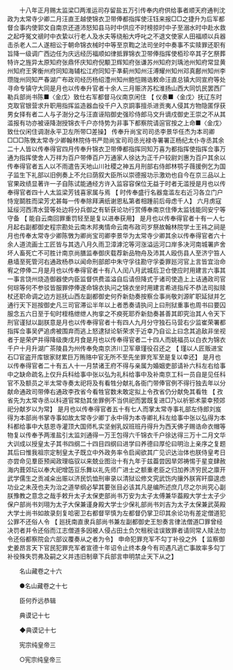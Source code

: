 <!-- { "loadSidebar": true } -->
　　十八年正月赐太监梁□两淮运司存留盐五万引传奉内府供给事者顺天府通判沈政为太常寺少卿二月汪直王越使锦衣卫带俸都指挥使汪钰来报□□之捷升为后军都督佥事内使郭文自南京还道沛怒知县马时中供应不时榜掠时中子至溺水时中赴水救之起呼冤文禠时中衣絷以行老人及水夫等绕船大呼叱之不退文使家人田福顺以兵器击杀老人二人遂相讼于朝命锦衣械时中等至京鞫之法司坐时中奏事不实赎罪还职有旨降一级调广西边任为庆远经历福顺如律抵罪锦衣卫带俸指挥使栢珍卒其子乞祭葬特许之旌异太原知府张鼎怀庆知府倪颙卫辉知府张谦苏州知府刘瑀池州知府常显黄州知府王霁衡州府同知海辅松江府同知于凖蓟州知州汪溥耀州知州邓真鄜州知州李瓒陇州同知严春湖广布政司经历杨绍澧州知州鲍恺赐诰敕命汪直总镇大同宣府等处寻命专镇守大同是月也以传奉升官者十余人三月赈济苏松淮扬山西大同饥民罢西厂勒兵部尚书陈■〈金戊〉致仕右军都督马仪南京闲住 【 仪奏■〈金戊〉抚辽东时克取官银营求升职用指挥监造器血役千户入京詷事擅杀进贡夷人侵其方物隐匿俘获男女择有者二人与子澍分之与汪直诬陷御史强珍侍郎马文升谪戍御史王崇之不从其滥报有功亦被诬降澍授锦衣千户亦恃势为非事下都察院请逭官按之上命■〈金戊〉致仕仪闲住调澍永平卫左所带□差操】 传奉升尚宝司司丞李景华任杰为本司卿□□□陈斆太常寺少卿翰林院侍书严勋尚宝司司丞光禄寺署署正杨纪太仆寺丞其余二十人皆以传奉得官四月传奉升锦衣卫带俸都指挥同知万喜为都指挥使指挥佥事万通为指挥使舍人万祥为百户带俸百户万通家人徐达为正千户较尉刘惠为百户其余以传奉得官者五人以不雨遣告天地山川社稷之神五月刑部右侍郎林鹗子薇援例乞为国子监生下礼部以旧例奏上不允曰荫叙大臣所以崇德报功示激劝也自今在京三品以上官果政绩显著许一子自陈试能通经方许入监容容保位无益于时者无滥授是月也以传奉得官者四十人太监梁芳钱喜家属与焉 【 时传奉盛行名器龛滥左右近习各立门户恃宠鬬胜而梁芳尤甚每一传奉除拜满纸谢恩私第者相踵前后毋虑千人】 六月虏寇延绥河西清水营等处边将分兵御之有斩获论功行赏傅奉南京住俸太监钱能同安宁等守备 【 能自云南回罪重罚轻至是复以进奉获用】 是月也以传奉得官者十有一人七月起右副都御史程宗勘处云南木邦夷情命云南布政司岁祭故翰林院学士王祎之祠是月也传奉太常寺少卿陈斆为卿尚宝司卿李景华为太常寺少卿其余以传奉得官者六十余人道流画士工匠皆与其选八月久雨卫漳滹沱等河涨溢运河口岸多决河南城署庐舍坏人畜死亡不可胜计南京尚膳监奉御庆载荐新品物舟及沛其人殴伤县人至济宁笞人悬墙至死管河右通政杨恭以闻命刑部郎中朱守孚往勘守孚委罪廵河官上言皆宜治命宥之停俸二月是月也以传奉得官者十有八人闰八月武城后卫仓使应时用建言六事其一事言饶州烧造御器使内臣监督供费滥溢自后请但降式于诸司使造上上诘通政司官何琮等何不参驳皆服罪停俸遂命锦衣执问之锦衣坐时用建言希进指斥不恭法司拟赎杖还职命调之边方廵抚山西左副都御史何乔新劾奏按察佥事尚敬刘源旷职延狱并乞通行天下廵按御史凡三司官滞讼半年以上者悉奏请执问上曰刑狱重事也周书曰要囚服念五六日至于旬时桎梏绁绁人拘挛之不瘐死耶乔新劾奏甚善其即究治其人令天下刑官谨狱以副朕意是月也以传奉得官者十有四人九月分守独石马营右少监崔荣署都指挥佥事吴俨追虏被围弃而逃上怒逮狱论斩荣求于近幸乃自讼上曰念其追敌非坐视者于是荣俨并得降级庚戌月食是月也以传奉得官者二十四人而姚福员以白衣为锦衣千户十月升湖广茶陵县为州传奉免南京济川卫军章瑾役召还之 【 瑾以人匠贩进宝石□官盗开库银家财累巨万贿赂中官无所不至先坐罪充军至是复以幸还】 是月也以传奉得官者二十有五人十一月禁诸王府不得与亲属为婚姻吏部请补六科左右给事中之缺命疏名上仅升兵科给事中张以弘为礼科给事中及补南京工科一员自是见任科官不及额员之半太常寺奏太祀将及有看牲分献礼各衙门带俸官例不得行独去年以分献命通政司带俸右通政李孜省今看牲官数未敢定拟上令孜省仍分献免其看牲 【 孜省先为太常寺丞以科道官常劾其坐罪例不当供祀而罢既复进□乃以祈邪术蒙幸预郊祀分献岁以为常】 是月也以传奉得官者五十有七人而掌太常寺事礼部左侍郎刘岌得为本部尚书掌寺事如故太常寺少卿丁永中得为本寺卿礼科左给事中张以弘得为本科都给事中大慈恩寺灌顶大国师札实坚剉乳奴班班丹得升为西天佛子赐诰命衣帽等物复以传奉予两淮盐引太监刘通得一万王包得六千锦衣千户徐达得三万十二月文华大训成以授皇太子其书四纲二十四目四纲曰进学曰养德曰厚伦曰明治上亲序之复题其后曰惟我祖宗定制皇太子既立中外政务率令启闻欲其广见识达治体也朕侍皇考日亦尝命见羣臣预闻政理临驭以来兢业图治十有九年于兹葢尝因旱郊祷惕于星变肆赦海内葺郊坛以奉大祀增笾豆乐舞以礼先师广进士之额重老臣之归加养济穷民之廪开武学儒生之贡减籴出赈以济民饥恤刑审录以清狱讼修文究武饬内攘外朕宵旰靡遑虑功业之未茂也夫为治之道举纲必挈其要张目必该其凡是编所述庶几尽之尔尚究心副朕豫教之意念之哉手敕升太子太保吏部尚书万安为太子太傅兼华葢殿大学士太子少保户部尚书刘珝为太子大保兼谨身殿大学士少保礼部尚书刘吉为太子太保兼武英殿大学士尚书如故录刻复哈密卫右都督罕慎为左都督仍掌卫印其余论功有差定僧道犯公罪不还俗人令 【 廵抚南直隶兵部尚书兼左副都御史王恕奏言律法僧道□罪曾经决罚者并令还俗而江志僧道多因被人侵占田土负欠租税诖误致罪者请同常人赎法勿令还俗都察院会六部议覆奏从之者为令】 申命犯罪充军不勾丁补役之外 【 监察御史姜昂言天下官民犯罪充军者宣德十年诏令止终本身今有司遇凡逃亡事故率多勾丁补役殊失罚弗及嗣之义并违旧制章下兵部言申明禁止天下从之】 

　　名山藏卷之十六 

　　●名山藏卷之十七 

　　臣何乔远恭辑 

　　典谟记十七 

　　◆典谟记十七 

　　宪宗纯皇帝三 

　　○宪宗纯皇帝三 

